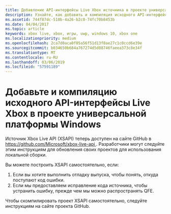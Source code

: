 ```yaml
---
title: Добавление API-интерфейсы Live Xbox источника в проекте универсальной платформы Windows
description: Узнайте, как добавить и компиляция исходного API-интерфейсы Live Xbox в проекте универсальной платформы Windows.
ms.assetid: 744f87dc-510b-4a26-b2c0-74fc70b8453b
ms.date: 04/04/2017
ms.topic: article
keywords: xbox live, xbox, игры, uwp, windows 10, xbox one
ms.localizationpriority: medium
ms.openlocfilehash: 2ca7d0aca0f05a56f51d13f8ae27c1c0ccd6e39e
ms.sourcegitcommit: b034650b684a767274d5d88746faeea373c8e34f
ms.translationtype: MT
ms.contentlocale: ru-RU
ms.lasthandoff: 03/06/2019
ms.locfileid: "57591189"
---
```

# <a name="add-and-compile-the-xbox-live-apis-source-in-your-uwp-project"></a>Добавьте и компиляцию исходного API-интерфейсы Live Xbox в проекте универсальной платформы Windows

Источник Xbox Live API (XSAPI) теперь доступен на сайте GitHub в [ https://github.com/Microsoft/xbox-live-api ](https://github.com/Microsoft/xbox-live-api). Разработчики могут следуйте этим инструкциям для обновления своих проектов для использования локальной сборки.

Вы можете построить XSAPI самостоятельно, если:
1. Если вы хотите выполнить отладку выпуска, чтобы понять, откуда поступают код ошибки.
1. Если мы предоставляем исправление кода источника, чтобы устранить ошибку, прежде чем мы можно распространять QFE.

Чтобы скомпилировать проект XSAPI самостоятельно, следуйте инструкциям на сайте проекта GitHub.
